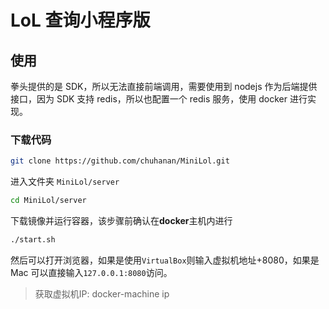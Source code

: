 # LoL 查询小程序版

## 使用

拳头提供的是 SDK，所以无法直接前端调用，需要使用到 nodejs 作为后端提供接口，因为 SDK 支持 redis，所以也配置一个 redis 服务，使用 docker 进行实现。

### 下载代码

```bash
git clone https://github.com/chuhanan/MiniLol.git
```

进入文件夹 `MiniLol/server`
```bash
cd MiniLol/server
```

下载镜像并运行容器，该步骤前确认在**docker**主机内进行
```bash
./start.sh
```

然后可以打开浏览器，如果是使用`VirtualBox`则输入虚拟机地址+8080，如果是 Mac 可以直接输入`127.0.0.1:8080`访问。

> 获取虚拟机IP: docker-machine ip
